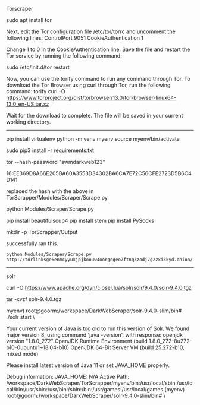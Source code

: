 Torscraper


sudo apt install tor

Next, edit the Tor configuration file /etc/tor/torrc and uncomment the following lines:
    ControlPort 9051
    CookieAuthentication 1

Change 1 to 0 in the CookieAuthentication line. Save the file and restart the Tor service by running the following command:

sudo /etc/init.d/tor restart

Now, you can use the torify command to run any command through Tor. To download the Tor Browser using curl through Tor, run the following command:
    torify curl -O https://www.torproject.org/dist/torbrowser/13.0/tor-browser-linux64-13.0_en-US.tar.xz

Wait for the download to complete. The file will be saved in your current working directory.

----------------------------------------------------------------------------------
pip install virtualenv
python -m venv myenv
source myenv/bin/activate


sudo pip3 install -r requirements.txt


tor --hash-password "swmdarkweb123"

16:EE369D8A66E205BA60A3553D34302BA6CA7E72C56CFE2723D5B6C4D141

replaced the hash with the above in TorScrapper/Modules/Scraper/Scrape.py

python Modules/Scraper/Scrape.py

pip install beautifulsoup4
pip install stem
pip install PySocks

mkdir -p TorScrapper/Output

successfully ran this.

    python Modules/Scraper/Scrape.py  http://torlinksge6enmcyyuxjpjkoouw4oorgdgeo7ftnq3zodj7g2zxi3kyd.onion/

---------------------------------------------------------------------------------------------------------------------

solr


curl -O https://www.apache.org/dyn/closer.lua/solr/solr/9.4.0/solr-9.4.0.tgz


tar -xvzf  solr-9.4.0.tgz

myenv) root@goorm:/workspace/DarkWebScraper/solr-9.4.0-slim/bin# ./solr start
\

Your current version of Java is too old to run this version of Solr.
We found major version 8, using command 'java -version', with response:
openjdk version "1.8.0_272"
OpenJDK Runtime Environment (build 1.8.0_272-8u272-b10-0ubuntu1~18.04-b10)
OpenJDK 64-Bit Server VM (build 25.272-b10, mixed mode)

Please install latest version of Java 11 or set JAVA_HOME properly.

Debug information:
JAVA_HOME: N/A
Active Path:
/workspace/DarkWebScraper/TorScrapper/myenv/bin:/usr/local/sbin:/usr/local/bin:/usr/sbin:/usr/bin:/sbin:/bin:/usr/games:/usr/local/games
(myenv) root@goorm:/workspace/DarkWebScraper/solr-9.4.0-slim/bin# \




